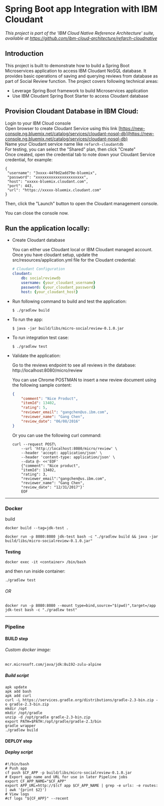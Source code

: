 # Spring Boot app Integration with IBM Cloudant

*This project is part of the 'IBM Cloud Native Reference Architecture' suite, available at
https://github.com/ibm-cloud-architecture/refarch-cloudnative*

## Introduction

This project is built to demonstrate how to build a Spring Boot Microservices application to access IBM Cloudant NoSQL database. It provides basic operations of saving and querying reviews from database as part of Social Review function. The project covers following technical areas:

 - Leverage Spring Boot framework to build Microservices application
 - Use IBM Cloudant Spring Boot Starter to access Cloudant database

## Provision Cloudant Database in IBM Cloud:

Login to your IBM Cloud console  
Open browser to create Cloudant Service using this link [https://new-console.ng.bluemix.net/catalog/services/cloudant-nosql-db](https://new-console.ng.bluemix.net/catalog/services/cloudant-nosql-db)  
Name your Cloudant service name like `refarch-cloudantdb`  
For testing, you can select the "Shared" plan, then click "Create"  
Once created, open the credential tab to note down your Cloudant Service credential, for example:

```
{
 "username": "3xxxx-44f0d2add79e-bluemix",
 "password": "xxxxxxxxxxxxxxxxxxxxxx",
 "host": "xxxxx-bluemix.cloudant.com",
 "port": 443,
 "url": "https://xxxxx-bluemix.cloudant.com"
}
```
Then, click the "Launch" button to open the Cloudant management console.   

You can close the console now.

## Run the application locally:

- Create Cloudant database

    You can either use Cloudant local or IBM Cloudant managed account. Once you have cloudant setup, update the src/resources/application.yml file for the Cloudant credential:

    ```yml
    # Cloudant Configuration
    cloudant:
        db: socialreviewdb
        username: {your_cloudant_username}
        password: {your_cloudant_password}
        host: {your_cloudant_host}
    ```

- Run following command to build and test the application:

    ```
    $ ./gradlew build
    ```

- To run the app:

    ```
    $ java -jar build/libs/micro-socialreview-0.1.0.jar
    ```

- To run integration test case:

    ```
    $ ./gradlew test
    ````

- Validate the application:

    Go to the reviews endpoint to see all reviews in the database: http://localhost:8080/micro/review

    You can use Chrome POSTMAN to insert a new review document using the following sample content:

    ```json
    {
        "comment": "Nice Product",
        "itemId": 13402,
        "rating": 5,
        "reviewer_email": "gangchen@us.ibm.com",
        "reviewer_name": "Gang Chen",
        "review_date": "06/08/2016"
    }
    ```

    Or you can use the following curl command:
    ```
    curl --request POST\
        --url 'http://localhost:8080/micro/review' \
        --header 'accept: application/json' \
        --header 'content-type: application/json' \
        --data @- <<'EOF'
        {"comment": "Nice product",
        "itemId": 13402,
        "rating": 3,
        "reviewer_email":"gangchen@us.ibm.com",
        "reviewer_name": "Gang Chen",
        "review_date": "12/31/2017"}' 
        EOF
    ```

---

### Docker

build
```
docker build --tag=jdk-test .
```


```
docker run -p 8080:8080 jdk-test bash -c "./gradlew build && java -jar build/libs/micro-socialreview-0.1.0.jar"
```



#### Testing
```
docker exec -it <container> /bin/bash
```
and then run inside container:

```
./gradlew test
```

###### OR

```
docker run -p 8080:8080 --mount type=bind,source="$(pwd)",target=/app jdk-test bash -c "./gradlew test"
```

---

### Pipeline

#### BUILD step

###### Custom docker image:
```
mcr.microsoft.com/java/jdk:8u192-zulu-alpine
```

##### Build script
```
apk update
apk add bash
apk add curl
curl -L https://services.gradle.org/distributions/gradle-2.3-bin.zip -o gradle-2.3-bin.zip
mkdir /opt
mkdir /opt/gradle
unzip -d /opt/gradle gradle-2.3-bin.zip
export PATH=$PATH:/opt/gradle/gradle-2.3/bin
gradle wrapper
./gradlew build
```
#### DEPLOY step

##### Deploy script
```
#!/bin/bash
# Push app
cf push $CF_APP -p build/libs/micro-socialreview-0.1.0.jar
# Export app name and URL for use in later Pipeline jobs
export CF_APP_NAME="$CF_APP"
export APP_URL=http://$(cf app $CF_APP_NAME | grep -e urls: -e routes: | awk '{print $2}')
# View logs
#cf logs "${CF_APP}" --recent
```
